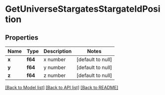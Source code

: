 # GetUniverseStargatesStargateIdPosition

## Properties
Name | Type | Description | Notes
------------ | ------------- | ------------- | -------------
**x** | **f64** | x number | [default to null]
**y** | **f64** | y number | [default to null]
**z** | **f64** | z number | [default to null]

[[Back to Model list]](../README.md#documentation-for-models) [[Back to API list]](../README.md#documentation-for-api-endpoints) [[Back to README]](../README.md)


